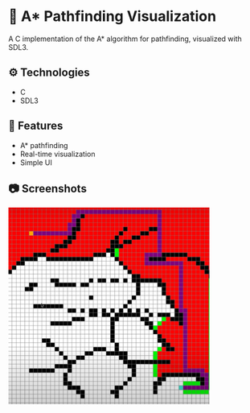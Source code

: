 # 🧭 A* Pathfinding Visualization

A C implementation of the A* algorithm for pathfinding, visualized with SDL3.

## ⚙️ Technologies
- C
- SDL3

## 📌 Features
- A* pathfinding
- Real-time visualization
- Simple UI

## 📷 Screenshots
<img src="preview.png" alt="Preview" width="400"/>
